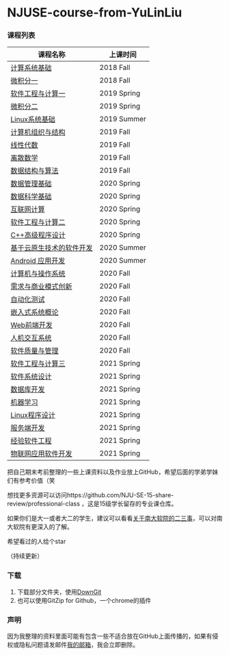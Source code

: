 # NJUSE-course-from-YuLinLiu

### 课程列表

| 课程名称                                                     | 上课时间    |
| ------------------------------------------------------------ | ----------- |
| [计算系统基础](./计算系统基础)                               | 2018 Fall   |
| [微积分一](./微积分一)                                       | 2018 Fall   |
| [软件工程与计算一](./软件工程与计算一)                       | 2019 Spring |
| [微积分二](./微积分二)                                       | 2019 Spring |
| [Linux系统基础](./Linux系统基础)                             | 2019 Summer |
| [计算机组织与结构](./计算机组织与结构)                       | 2019 Fall   |
| [线性代数](./线性代数)                                       | 2019 Fall   |
| [离散数学](./离散数学)                                       | 2019 Fall   |
| [数据结构与算法](./数据结构与算法)                           | 2019 Fall   |
| [数据管理基础](./数据管理基础)                               | 2020 Spring |
| [数据科学基础](./数据科学基础)                               | 2020 Spring |
| [互联网计算](./互联网计算)                                   | 2020 Spring |
| [软件工程与计算二](./软件工程与计算二)                       | 2020 Spring |
| [C++高级程序设计](./C++高级程序设计)                         | 2020 Spring |
| [基于云原生技术的软件开发](./基于云原生技术的软件开发)       | 2020 Summer |
| [Android 应⽤开发](https://github.com/1Lucifer1/Android-class) | 2020 Summer |
| [计算机与操作系统](./计算机与操作系统)                       | 2020 Fall   |
| [需求与商业模式创新](./需求与商业模式创新)                   | 2020 Fall   |
| [自动化测试](./自动化测试)                                   | 2020 Fall   |
| [嵌入式系统概论](./嵌入式系统概论)                           | 2020 Fall   |
| [Web前端开发](./Web前端开发)                                 | 2020 Fall   |
| [人机交互系统](./人机交互系统)                               | 2020 Fall   |
| [软件质量与管理](./软件质量与管理)                           | 2020 Fall   |
| [软件工程与计算三](./软件工程与计算三)                       | 2021 Spring |
| [软件系统设计](./软件系统设计)                               | 2021 Spring |
| [数据库开发](./数据库开发)                                   | 2021 Spring |
| [机器学习](./机器学习)                                       | 2021 Spring |
| [Linux程序设计](./Linux程序设计)                             | 2021 Spring |
| [服务端开发](./服务端开发)                                   | 2021 Spring |
| [经验软件工程](./经验软件工程)                               | 2021 Spring |
| [物联网应用软件开发](./物联网应用软件开发)                   | 2021 Spring |

把自己期末考前整理的一些上课资料以及作业放上GitHub，希望后面的学弟学妹们有参考价值（笑

想找更多资源可以访问https://github.com/NJU-SE-15-share-review/professional-class
，这是15级学长留存的专业课仓库。

如果你们是大一或者大二的学生，建议可以看看[关于南大软院的二三事](https://github.com/1Lucifer1/NJUSE-course-from-YuLinLiu/tree/master/%E5%85%B3%E4%BA%8E%E5%8D%97%E5%A4%A7%E8%BD%AF%E9%99%A2%E7%9A%84%E4%BA%8C%E4%B8%89%E4%BA%8B)，可以对南大软院有更深入的了解。

希望看过的人给个star

（持续更新）

### 下载

1. 下载部分文件夹，使用[DownGit](https://yehonal.github.io/DownGit/#/home)
2. 也可以使用GitZip for Github，一个chrome的插件

### 声明

因为我整理的资料里面可能有包含一些不适合放在GitHub上面传播的，如果有侵权或隐私问题请发邮件[我的邮箱](mailto:2281854129@qq.com)，我会立即删除。

